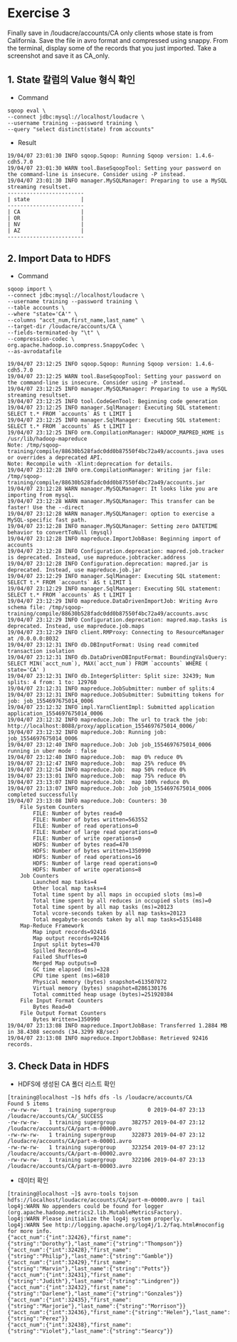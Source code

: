 # Exercise 3
Finally save in /loudacre/accounts/CA only clients whose state is from California. Save the file in avro format and compressed using snappy. From the terminal, display some of the records
that you just imported. Take a screenshot and save it as CA_only.

## 1. State 칼럼의 Value 형식 확인
- Command
<pre><code>sqoop eval \
--connect jdbc:mysql://localhost/loudacre \
--username training --password training \
--query "select distinct(state) from accounts"</pre></code>

- Result
<pre><code>19/04/07 23:01:30 INFO sqoop.Sqoop: Running Sqoop version: 1.4.6-cdh5.7.0
19/04/07 23:01:30 WARN tool.BaseSqoopTool: Setting your password on the command-line is insecure. Consider using -P instead.
19/04/07 23:01:30 INFO manager.MySQLManager: Preparing to use a MySQL streaming resultset.
------------------------
| state                | 
------------------------
| CA                   | 
| OR                   | 
| NV                   | 
| AZ                   | 
------------------------</pre></code>

## 2. Import Data to HDFS
- Command
<pre><code>sqoop import \
--connect jdbc:mysql://localhost/loudacre \
--username training --password training \
--table accounts \
--where "state='CA'" \
--columns "acct_num,first_name,last_name" \
--target-dir /loudacre/accounts/CA \
--fields-terminated-by "\t" \
--compression-codec \
org.apache.hadoop.io.compress.SnappyCodec \
--as-avrodatafile</pre></code>

<pre><code>19/04/07 23:12:25 INFO sqoop.Sqoop: Running Sqoop version: 1.4.6-cdh5.7.0
19/04/07 23:12:25 WARN tool.BaseSqoopTool: Setting your password on the command-line is insecure. Consider using -P instead.
19/04/07 23:12:25 INFO manager.MySQLManager: Preparing to use a MySQL streaming resultset.
19/04/07 23:12:25 INFO tool.CodeGenTool: Beginning code generation
19/04/07 23:12:25 INFO manager.SqlManager: Executing SQL statement: SELECT t.* FROM `accounts` AS t LIMIT 1
19/04/07 23:12:25 INFO manager.SqlManager: Executing SQL statement: SELECT t.* FROM `accounts` AS t LIMIT 1
19/04/07 23:12:25 INFO orm.CompilationManager: HADOOP_MAPRED_HOME is /usr/lib/hadoop-mapreduce
Note: /tmp/sqoop-training/compile/88630b528fadc0dd0b87550f4bc72a49/accounts.java uses or overrides a deprecated API.
Note: Recompile with -Xlint:deprecation for details.
19/04/07 23:12:28 INFO orm.CompilationManager: Writing jar file: /tmp/sqoop-training/compile/88630b528fadc0dd0b87550f4bc72a49/accounts.jar
19/04/07 23:12:28 WARN manager.MySQLManager: It looks like you are importing from mysql.
19/04/07 23:12:28 WARN manager.MySQLManager: This transfer can be faster! Use the --direct
19/04/07 23:12:28 WARN manager.MySQLManager: option to exercise a MySQL-specific fast path.
19/04/07 23:12:28 INFO manager.MySQLManager: Setting zero DATETIME behavior to convertToNull (mysql)
19/04/07 23:12:28 INFO mapreduce.ImportJobBase: Beginning import of accounts
19/04/07 23:12:28 INFO Configuration.deprecation: mapred.job.tracker is deprecated. Instead, use mapreduce.jobtracker.address
19/04/07 23:12:28 INFO Configuration.deprecation: mapred.jar is deprecated. Instead, use mapreduce.job.jar
19/04/07 23:12:29 INFO manager.SqlManager: Executing SQL statement: SELECT t.* FROM `accounts` AS t LIMIT 1
19/04/07 23:12:29 INFO manager.SqlManager: Executing SQL statement: SELECT t.* FROM `accounts` AS t LIMIT 1
19/04/07 23:12:29 INFO mapreduce.DataDrivenImportJob: Writing Avro schema file: /tmp/sqoop-training/compile/88630b528fadc0dd0b87550f4bc72a49/accounts.avsc
19/04/07 23:12:29 INFO Configuration.deprecation: mapred.map.tasks is deprecated. Instead, use mapreduce.job.maps
19/04/07 23:12:29 INFO client.RMProxy: Connecting to ResourceManager at /0.0.0.0:8032
19/04/07 23:12:31 INFO db.DBInputFormat: Using read commited transaction isolation
19/04/07 23:12:31 INFO db.DataDrivenDBInputFormat: BoundingValsQuery: SELECT MIN(`acct_num`), MAX(`acct_num`) FROM `accounts` WHERE ( state='CA' )
19/04/07 23:12:31 INFO db.IntegerSplitter: Split size: 32439; Num splits: 4 from: 1 to: 129760
19/04/07 23:12:31 INFO mapreduce.JobSubmitter: number of splits:4
19/04/07 23:12:31 INFO mapreduce.JobSubmitter: Submitting tokens for job: job_1554697675014_0006
19/04/07 23:12:32 INFO impl.YarnClientImpl: Submitted application application_1554697675014_0006
19/04/07 23:12:32 INFO mapreduce.Job: The url to track the job: http://localhost:8088/proxy/application_1554697675014_0006/
19/04/07 23:12:32 INFO mapreduce.Job: Running job: job_1554697675014_0006
19/04/07 23:12:40 INFO mapreduce.Job: Job job_1554697675014_0006 running in uber mode : false
19/04/07 23:12:40 INFO mapreduce.Job:  map 0% reduce 0%
19/04/07 23:12:47 INFO mapreduce.Job:  map 25% reduce 0%
19/04/07 23:12:54 INFO mapreduce.Job:  map 50% reduce 0%
19/04/07 23:13:01 INFO mapreduce.Job:  map 75% reduce 0%
19/04/07 23:13:07 INFO mapreduce.Job:  map 100% reduce 0%
19/04/07 23:13:07 INFO mapreduce.Job: Job job_1554697675014_0006 completed successfully
19/04/07 23:13:08 INFO mapreduce.Job: Counters: 30
	File System Counters
		FILE: Number of bytes read=0
		FILE: Number of bytes written=563552
		FILE: Number of read operations=0
		FILE: Number of large read operations=0
		FILE: Number of write operations=0
		HDFS: Number of bytes read=470
		HDFS: Number of bytes written=1350990
		HDFS: Number of read operations=16
		HDFS: Number of large read operations=0
		HDFS: Number of write operations=8
	Job Counters 
		Launched map tasks=4
		Other local map tasks=4
		Total time spent by all maps in occupied slots (ms)=0
		Total time spent by all reduces in occupied slots (ms)=0
		Total time spent by all map tasks (ms)=20123
		Total vcore-seconds taken by all map tasks=20123
		Total megabyte-seconds taken by all map tasks=5151488
	Map-Reduce Framework
		Map input records=92416
		Map output records=92416
		Input split bytes=470
		Spilled Records=0
		Failed Shuffles=0
		Merged Map outputs=0
		GC time elapsed (ms)=328
		CPU time spent (ms)=6810
		Physical memory (bytes) snapshot=613507072
		Virtual memory (bytes) snapshot=8286130176
		Total committed heap usage (bytes)=251920384
	File Input Format Counters 
		Bytes Read=0
	File Output Format Counters 
		Bytes Written=1350990
19/04/07 23:13:08 INFO mapreduce.ImportJobBase: Transferred 1.2884 MB in 38.4308 seconds (34.3299 KB/sec)
19/04/07 23:13:08 INFO mapreduce.ImportJobBase: Retrieved 92416 records.</pre></code>

## 3. Check Data in HDFS
- HDFS에 생성된 CA 폴더 리스트 확인 
<pre><code>[training@localhost ~]$ hdfs dfs -ls /loudacre/accounts/CA
Found 5 items
-rw-rw-rw-   1 training supergroup          0 2019-04-07 23:13 /loudacre/accounts/CA/_SUCCESS
-rw-rw-rw-   1 training supergroup     382757 2019-04-07 23:12 /loudacre/accounts/CA/part-m-00000.avro
-rw-rw-rw-   1 training supergroup     322873 2019-04-07 23:12 /loudacre/accounts/CA/part-m-00001.avro
-rw-rw-rw-   1 training supergroup     323254 2019-04-07 23:12 /loudacre/accounts/CA/part-m-00002.avro
-rw-rw-rw-   1 training supergroup     322106 2019-04-07 23:13 /loudacre/accounts/CA/part-m-00003.avro</pre></code>

- 데이터 확인
<pre><code>[training@localhost ~]$ avro-tools tojson hdfs://localhost/loudacre/accounts/CA/part-m-00000.avro | tail
log4j:WARN No appenders could be found for logger (org.apache.hadoop.metrics2.lib.MutableMetricsFactory).
log4j:WARN Please initialize the log4j system properly.
log4j:WARN See http://logging.apache.org/log4j/1.2/faq.html#noconfig for more info.
{"acct_num":{"int":32426},"first_name":{"string":"Dorothy"},"last_name":{"string":"Thompson"}}
{"acct_num":{"int":32428},"first_name":{"string":"Philip"},"last_name":{"string":"Gamble"}}
{"acct_num":{"int":32429},"first_name":{"string":"Marvin"},"last_name":{"string":"Potts"}}
{"acct_num":{"int":32431},"first_name":{"string":"Judith"},"last_name":{"string":"Lindgren"}}
{"acct_num":{"int":32432},"first_name":{"string":"Darlene"},"last_name":{"string":"Gonzales"}}
{"acct_num":{"int":32435},"first_name":{"string":"Marjorie"},"last_name":{"string":"Morrison"}}
{"acct_num":{"int":32436},"first_name":{"string":"Helen"},"last_name":{"string":"Perez"}}
{"acct_num":{"int":32438},"first_name":{"string":"Violet"},"last_name":{"string":"Searcy"}}</pre></code>

## 
